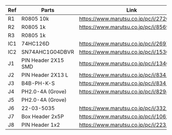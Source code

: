 | Ref | Parts | Link |
| ---- | ---- | ---- |
| R1 | R0805 10k | https://www.marutsu.co.jp/pc/i/2720378/ |
| R2 | R0805 1k | https://www.marutsu.co.jp/pc/i/856914/ |
| R3 | R0805 1k | |
| IC1 | 74HC126D | https://www.marutsu.co.jp/pc/i/26979466/ |
| IC2 | SN74AHC1G04DBVR | https://www.marutsu.co.jp/pc/i/15305173/ |
| J1 | PIN Header 2X15 SMD | https://www.marutsu.co.jp/pc/i/1346013/ |
| J2 | PIN Header 2X13 L | https://www.marutsu.co.jp/pc/i/834143/ |
| J3 | B4B-PH-K-S | https://www.marutsu.co.jp/pc/i/834143/ |
| J4 | PH2.0-4A (Grove) | https://www.marutsu.co.jp/pc/i/829425/ |
| J5 | PH2.0-4A (Grove) | |
| J6 | 22-03-5035 | https://www.marutsu.co.jp/pc/i/33213647/ |
| J7 | Box Header 2x5P | https://www.marutsu.co.jp/pc/i/10620/ |
| J8 | PIN Header 1x2 | https://www.marutsu.co.jp/pc/i/2231521/ |
